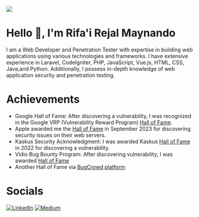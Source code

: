 ![](https://komarev.com/ghpvc/?username=RNando1337&label=Viewers&style=for-the-badge&color=dc143c)

# Hello 👋, I'm Rifa'i Rejal Maynando 

I am a Web Developer and Penetration Tester with expertise in building web applications using various technologies and frameworks. I have extensive experience in Laravel, CodeIgniter, PHP, JavaScript, Vue.js, HTML, CSS, Java,and Python. Additionally, I possess in-depth knowledge of web application security and penetration testing.

# Achievements

- Google Hall of Fame: After discovering a vulnerability, I was recognized in the Google VRP (Vulnerability Reward Program) [Hall of Fame](https://bughunters.google.com/profile/595f4fd6-2fd6-44d9-ac07-95da7d171719).
- Apple awarded me the [Hall of Fame](https://support.apple.com/kb/HT201536) in September 2023 for discovering security issues on their web servers.
- Kaskus Security Acknowledgment: I was awarded Kaskus [Hall of Fame](https://bantuan.kaskus.co.id/hc/id/articles/360026355992-Hall-of-Fame) in 2022 for discovering a vulnerability.
- Vidio Bug Bounty Program: After discovering vulnerability, I was awarded [Hall of Fame](https://www.vidio.com/pages/vidio-bug-bounty-program)
- Another Hall of Fame via [BugCrowd platform](https://bugcrowd.com/RNando)

# Socials
[![LinkedIn](https://img.shields.io/badge/linkedin-%230077B5.svg?style=for-the-badge&logo=linkedin&logoColor=white)](https://www.linkedin.com/in/rnando/)
[![Medium](https://img.shields.io/badge/Medium-12100E?style=for-the-badge&logo=medium&logoColor=white)](https://medium.com/@rnando)
